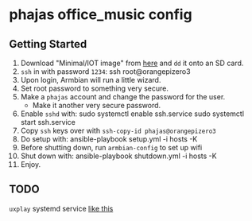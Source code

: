 # phajas office_music config

## Getting Started

1. Download "Minimal/IOT image" from [here](https://www.armbian.com/orange-pi-zero-3/) and `dd` it onto an SD card.
2. `ssh` in with password `1234`:
    ssh root@orangepizero3
3. Upon login, Armbian will run a little wizard.
4. Set root password to something very secure.
5. Make a `phajas` account and change the password for the user.
    * Make it another very secure password.
6. Enable `sshd` with:
    sudo systemctl enable ssh.service
    sudo systemctl start ssh.service
7. Copy `ssh` keys over with `ssh-copy-id phajas@orangepizero3`
8. Do setup with:
    ansible-playbook setup.yml -i hosts -K
9. Before shutting down, run `armbian-config` to set up wifi
10. Shut down with:
    ansible-playbook shutdown.yml -i hosts -K
11. Enjoy.

## TODO

`uxplay` systemd service [like this](https://github.com/FDH2/UxPlay/issues/269#issuecomment-1916453728)
